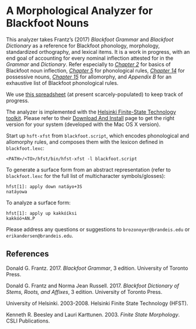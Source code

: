 # A Morphological Analyzer for Blackfoot Nouns

This analyzer takes Frantz’s (2017) *Blackfoot Grammar* and *Blackfoot Dictionary* as a reference for Blackfoot phonology, morphology, standardized orthography, and lexical items. It is a work in progress, with an end goal of accounting for every nominal inflection attested for in the *Grammar* and *Dictionary*. Refer especially to [*Chapter 2*](https://books.google.com/books?id=SJ_CDgAAQBAJ&pg=PA8&source=gbs_toc_r&cad=2#v=onepage&q&f=false) for basics of Blackfoot noun inflection, [*Chapter 5*](https://books.google.com/books?id=SJ_CDgAAQBAJ&pg=PA28&source=gbs_toc_r&cad=2#v=onepage&q&f=false) for phonological rules, [*Chapter 14*](https://books.google.com/books?id=SJ_CDgAAQBAJ&pg=PA76&source=gbs_toc_r&cad=2#v=onepage&q&f=false) for possessive nouns, [*Chapter 15*](https://books.google.com/books?id=SJ_CDgAAQBAJ&pg=PA84&source=gbs_toc_r&cad=2#v=onepage&q&f=false) for allomorphy, and *Appendix B* for an exhaustive list of Blackfoot phonological rules. 

We use [this spreadsheet](https://docs.google.com/spreadsheets/d/1ZUYgWPyn846HW9tN7N7_AP4OmyIuVX3Vj9wv7-DQWk8/edit#gid=0) (at present scarcely-populated) to keep track of progress.

The analyzer is implemented with the [Helsinki Finite-State Technology toolkit](https://github.com/hfst/hfst/wiki). Please refer to their [Download And Install](https://github.com/hfst/hfst/wiki/Download-And-Install) page to get the right version for your system (developed with the Mac OS X version).

Start up `hsft-xfst` from `blackfoot.script`, which encodes phonological and allomorphy rules, and composes them with the lexicon defined in `blackfoot.lexc`:

```<PATH>/<TO>/hfst/bin/hfst-xfst -l blackfoot.script```

To generate a surface form from an abstract representation (refer to `blackfoot.lexc` for the full list of multicharacter symbols/glosses):

```
hfst[1]: apply down natáyo+3S
natáyowa
```

To analyze a surface form:

```
hfst[1]: apply up kakkóíksi
kakkóó+AN.P
```

Please address any questions or suggestions to `brozonoyer@brandeis.edu` or `erikandersen@brandeis.edu`.

## References

Donald G. Frantz. 2017. *Blackfoot Grammar*, 3 edition. University of Toronto Press.

Donald G. Frantz and Norma Jean Russell. 2017. *Blackfoot Dictionary of Stems, Roots, and Affixes*, 3 edition. University of Toronto Press.

University of Helsinki. 2003-2008. Helsinki Finite State Technology (HFST).

Kenneth R. Beesley and Lauri Karttunen. 2003. *Finite State Morphology*. CSLI Publications.
